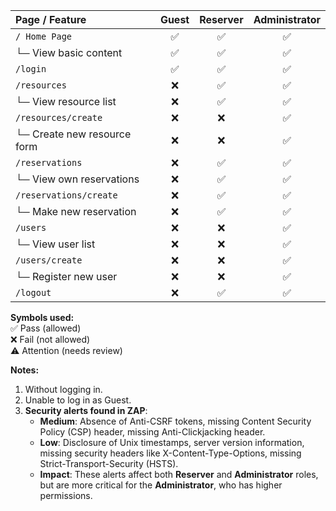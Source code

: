 | **Page / Feature**                    | **Guest** | **Reserver** | **Administrator** |
|:-------------------------------------|:---------:|:------------:|:-----------------:|
| `/ Home Page`                      | ✅        | ✅           | ✅                |
| └─ View basic content                | ✅        | ✅           | ✅                |
| `/login`                             | ✅        | ✅           | ✅                |
| `/resources`                         | ❌        | ✅           | ✅                |
| └─ View resource list                | ❌        | ✅           | ✅                |
| `/resources/create`                 | ❌        | ❌           | ✅                |
| └─ Create new resource form          | ❌        | ❌           | ✅                |
| `/reservations`                      | ❌        | ✅           | ✅                |
| └─ View own reservations             | ❌        | ✅           | ✅                |
| `/reservations/create`              | ❌        | ✅           | ✅                |
| └─ Make new reservation              | ❌        | ✅           | ✅                |
| `/users`                             | ❌        | ❌           | ✅                |
| └─ View user list                    | ❌        | ❌           | ✅                |
| `/users/create`                      | ❌        | ❌           | ✅                |
| └─ Register new user                 | ❌        | ❌           | ✅                |
| `/logout`                            | ❌        | ✅           | ✅                |

**Symbols used:**  
✅ Pass (allowed)  
❌ Fail (not allowed)  
⚠️ Attention (needs review)

**Notes:**  
1. Without logging in.
2. Unable to log in as Guest.
3. **Security alerts found in ZAP**:
   - **Medium**: Absence of Anti-CSRF tokens, missing Content Security Policy (CSP) header, missing Anti-Clickjacking header.
   - **Low**: Disclosure of Unix timestamps, server version information, missing security headers like X-Content-Type-Options, missing Strict-Transport-Security (HSTS).
   - **Impact**: These alerts affect both **Reserver** and **Administrator** roles, but are more critical for the **Administrator**, who has higher permissions.
